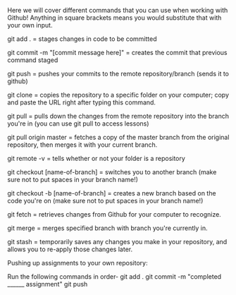 Here we will cover different commands that you can use when working with Github! Anything in square
brackets means you would substitute that with your own input.
 
git add . = stages changes in code to be committed
 
git commit -m "[commit message here]" = creates the commit that previous command staged
 
git push = pushes your commits to the remote repository/branch (sends it to github)
 
git clone = copies the repository to a specific folder on your computer; copy and paste the URL right after typing this command.
 
git pull = pulls down the changes from the remote repository into the branch you're in (you can use git pull to access lessons)
 
git pull origin master = fetches a copy of the master branch from the original repository, then merges it with your current branch. 
 
git remote -v = tells whether or not your folder is a repository
 
git checkout [name-of-branch] = switches you to another branch (make sure not to put spaces in your branch name!)
 
git checkout -b [name-of-branch] = creates a new branch based on the code you're on (make sure not to put spaces in your branch name!)
 
git fetch = retrieves changes from Github for your computer to recognize.
 
git merge = merges specified branch with branch you're currently in.
 
git stash = temporarily saves any changes you make in your repository, and allows you to re-apply those changes later.

Pushing up assignments to your own repository:

Run the following commands in order-
    git add .
    git commit -m "completed ______ assignment"
    git push
